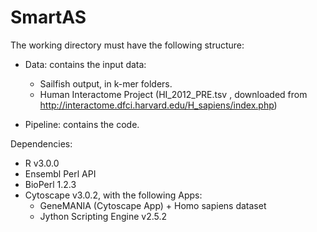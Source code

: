 SmartAS
=======

The working directory must have the following structure:

* Data: contains the input data:

  * Sailfish output, in k-mer folders.
  * Human Interactome Project (HI_2012_PRE.tsv , downloaded from http://interactome.dfci.harvard.edu/H_sapiens/index.php)

* Pipeline: contains the code.

Dependencies:

* R v3.0.0
* Ensembl Perl API
* BioPerl 1.2.3
* Cytoscape v3.0.2, with the following Apps:
  * GeneMANIA (Cytoscape App) + Homo sapiens dataset
  * Jython Scripting Engine v2.5.2